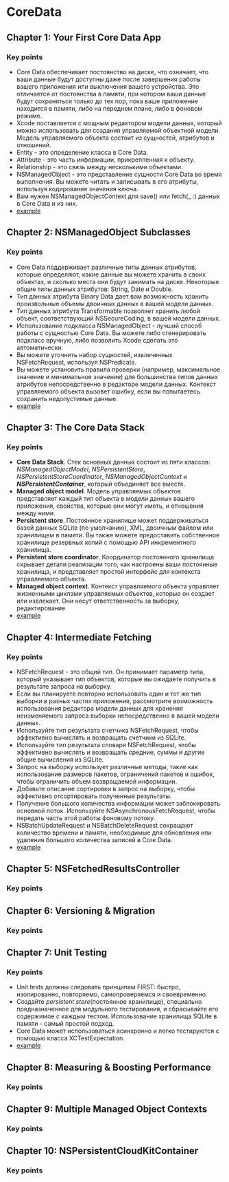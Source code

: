 # CoreData

## Chapter 1: Your First Core Data App
### Key points
- Core Data обеспечивает постоянство на диске, что означает, что ваши данные будут доступны даже после завершения работы вашего приложения или выключения вашего устройства. Это отличается от постоянства в памяти, при котором ваши данные будут сохраняться только до тех пор, пока ваше приложение находится в памяти, либо на переднем плане, либо в фоновом режиме.
- Xcode поставляется с мощным редактором модели данных, который можно использовать для создания управляемой объектной модели.
Модель управляемого объекта состоит из сущностей, атрибутов и отношений.
- Entity - это определение класса в Core Data.
- Attribute - это часть информации, прикрепленная к объекту.
- Relationship - это связь между несколькими объектами.
- NSManagedObject - это представление сущности Core Data во время выполнения. Вы можете читать и записывать в его атрибуты, используя кодирование значения ключа.
- Вам нужен NSManagedObjectContext для save() или fetch(_ :) данных в Core Data и из них.
- [example](https://github.com/egorskikh/IOS-CoreData/tree/main/Chapter%201.%20Your%20First%20Core%20Data%20App/HitList)

## Chapter 2: NSManagedObject Subclasses
### Key points
- Core Data поддерживает различные типы данных атрибутов, которые определяют, какие данные вы можете хранить в своих объектах, и сколько места они будут занимать на диске. Некоторые общие типы данных атрибутов: String, Date и Double.
- Тип данных атрибута Binary Data дает вам возможность хранить произвольные объемы двоичных данных в вашей модели данных.
- Тип данных атрибута Transformable позволяет хранить любой объект, соответствующий NSSecureCoding, в вашей модели данных.
- Использование подкласса NSManagedObject - лучший способ работы с сущностью Core Data. Вы можете либо сгенерировать подкласс вручную, либо позволить Xcode сделать это автоматически.
- Вы можете уточнить набор сущностей, извлеченных NSFetchRequest, используя NSPredicate.
- Вы можете установить правила проверки (например, максимальное значение и минимальное значение) для большинства типов данных атрибутов непосредственно в редакторе модели данных. Контекст управляемого объекта вызовет ошибку, если вы попытаетесь сохранить недопустимые данные.
- [example](https://github.com/egorskikh/IOS-CoreData/tree/main/Chapter%202.%20NSManagedObject%20subclasses%20/BowTies)

## Chapter 3: The Core Data Stack
### Key points
- **Core Data Stack**. Стек основных данных состоит из пяти классов: *NSManagedObjectModel*, *NSPersistentStore*, *NSPersistentStoreCoordinator*, *NSManagedObjectContext* и ***NSPersistentContainer***, который объединяет все вместе.
- **Managed object model**. Модель управляемых объектов представляет каждый тип объекта в модели данных вашего приложения, свойства, которые они могут иметь, и отношения между ними.
- **Persistent store**. Постоянное хранилище может поддерживаться базой данных SQLite (по умолчанию), XML, двоичным файлом или хранилищем в памяти. Вы также можете предоставить собственное хранилище резервных копий с помощью API инкрементного хранилища.
- **Persistent store coordinator**. Координатор постоянного хранилища скрывает детали реализации того, как настроены ваши постоянные хранилища, и представляет простой интерфейс для контекста управляемого объекта.
- **Managed object context**. Контекст управляемого объекта управляет жизненными циклами управляемых объектов, которые он создает или извлекает. Они несут ответственность за выборку, редактирование
- [example](https://github.com/egorskikh/IOS-CoreData/tree/main/Chapter%203%20Core%20Data%20Stack/DogWalk)

##  Chapter 4: Intermediate Fetching
### Key points
- NSFetchRequest - это общий тип. Он принимает параметр типа, который указывает тип объектов, которые вы ожидаете получить в результате запроса на выборку.
- Если вы планируете повторно использовать один и тот же тип выборки в разных частях приложения, рассмотрите возможность использования редактора модели данных для хранения неизменяемого запроса выборки непосредственно в вашей модели данных.
- Используйте тип результата счетчика NSFetchRequest, чтобы эффективно вычислять и возвращать счетчики из SQLite.
- Используйте тип результата словаря NSFetchRequest, чтобы эффективно вычислять и возвращать средние, суммы и другие общие вычисления из SQLite.
- Запрос на выборку использует различные методы, такие как использование размеров пакетов, ограничений пакетов и ошибок, чтобы ограничить объем возвращаемой информации.
- Добавьте описание сортировки в запрос на выборку, чтобы эффективно отсортировать полученные результаты.
- Получение большого количества информации может заблокировать основной поток. Используйте NSAsynchronousFetchRequest, чтобы передать часть этой работы фоновому потоку.
- NSBatchUpdateRequest и NSBatchDeleteRequest сокращают количество времени и памяти, необходимые для обновления или удаления большого количества записей в Core Data.
- [example](https://github.com/egorskikh/IOS-CoreData/tree/main/Chapter%204.%20Intermediate%20Fetching/BubbleTeaFinder)

## Chapter 5: NSFetchedResultsController
### Key points

## Chapter 6: Versioning & Migration
### Key points

## Chapter 7: Unit Testing
### Key points
- Unit tests должны следовать принципам FIRST: быстро, изолированно, повторяемо, самопроверяемся и своевременно.
- Создайте *persistent store*(постоянное хранилище), специально предназначенное для модульного тестирования, и сбрасывайте его содержимое с каждым тестом. Использование хранилища SQLite в памяти - самый простой подход.
- Core Data может использоваться асинхронно и легко тестируются с помощью класса XCTestExpectation.
- [example](https://github.com/egorskikh/IOS-CoreData/tree/main/Chapter%207.%20Unit%20Testing)

## Chapter 8: Measuring & Boosting Performance
### Key points


## Chapter 9: Multiple Managed Object Contexts
### Key points


## Chapter 10: NSPersistentCloudKitContainer
### Key points










